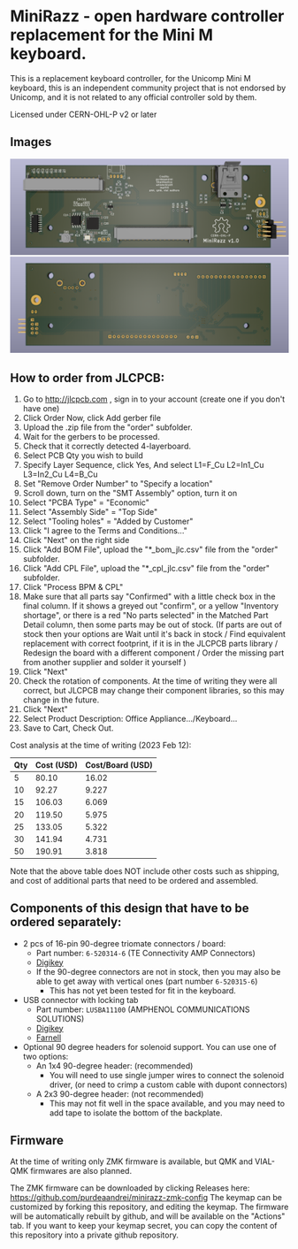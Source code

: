 # MiniRazz - open hardware controller replacement for the Mini M keyboard.

This is a replacement keyboard controller, for the Unicomp Mini M
keyboard, this is an independent community project that is not endorsed by
Unicomp, and it is not related to any official controller sold by them.

Licensed under CERN-OHL-P v2 or later

## Images

![Top of the controller board](images/render_top.png)
![Bottom of the controller board](images/render_bottom.png)

## How to order from JLCPCB:
1. Go to http://jlcpcb.com , sign in to your account (create one if you don't have one)
2. Click Order Now, click Add gerber file
3. Upload the .zip file from the "order" subfolder.
4. Wait for the gerbers to be processed.
5. Check that it correctly detected 4-layerboard.
6. Select PCB Qty you wish to build
7. Specify Layer Sequence, click Yes, And select L1=F_Cu L2=In1_Cu L3=In2_Cu L4=B_Cu
8. Set "Remove Order Number" to "Specify a location"
9. Scroll down, turn on the "SMT Assembly" option, turn it on
10. Select "PCBA Type" = "Economic"
11. Select "Assembly Side" = "Top Side"
12. Select "Tooling holes" = "Added by Customer"
13. Click "I agree to the Terms and Conditions..."
14. Click "Next" on the right side
15. Click "Add BOM File", upload the "*_bom_jlc.csv" file from the "order" subfolder.
16. Click "Add CPL File", upload the "*_cpl_jlc.csv" file from the "order" subfolder.
17. Click "Process BPM & CPL"
18. Make sure that all parts say "Confirmed" with a little check box in the final column. If it shows a greyed out "confirm", or a yellow "Inventory shortage", or there is a red "No parts selected" in the Matched Part Detail column, then some parts may be out of stock. (If parts are out of stock then your options are Wait until it's back in stock / Find equivalent replacement with correct footprint, if it is in the JLCPCB parts library / Redesign the board with a different component / Order the missing part from another supplier and solder it yourself )
19. Click "Next"
20. Check the rotation of components. At the time of writing they were all correct, but JLCPCB may change their component libraries, so this may change in the future.
21. Click "Next"
22. Select Product Description: Office Appliance.../Keyboard...
24. Save to Cart, Check Out.

Cost analysis at the time of writing (2023 Feb 12):

| Qty | Cost (USD) | Cost/Board (USD) |
|-----|------------|------------------|
| 5   |  80.10     | 16.02            |
| 10  |  92.27     | 9.227            |
| 15  | 106.03     | 6.069            |
| 20  | 119.50     | 5.975            |
| 25  | 133.05     | 5.322            |
| 30  | 141.94     | 4.731            |
| 50  | 190.91     | 3.818            |

Note that the above table does NOT include other costs such as shipping,
and cost of additional parts that need to be ordered and assembled.

## Components of this design that have to be ordered separately:
- 2 pcs of 16-pin 90-degree triomate connectors / board:
   - Part number: `6-520314-6` (TE Connectivity AMP Connectors)
   - [Digikey](https://www.digikey.com/en/products/detail/te-connectivity-amp-connectors/6-520314-6/1153749)
   - If the 90-degree connectors are not in stock, then you may also be able to get away with vertical ones (part number `6-520315-6`)
      - This has not yet been tested for fit in the keyboard.
- USB connector with locking tab
   - Part number: `LUSBA11100` (AMPHENOL COMMUNICATIONS SOLUTIONS)
   - [Digikey](https://www.digikey.com/en/products/detail/amphenol-cs-commercial-products/LUSBA11100/1956311?s=N4IgTCBcDaIDIFUDKAhAggRiwBmyAugL5A)
   - [Farnell](https://ro.farnell.com/amphenol-icc-commercial-products/lusba11100/usb-conn-2-0-type-a-receptacle/dp/2708971?CMP=e-email-sys-orderack-GLB)
- Optional 90 degree headers for solenoid support. You can use one of two options:
   - An 1x4 90-degree header: (recommended)
      - You will need to use single jumper wires to connect the solenoid driver, (or need to crimp a custom cable with dupont connectors)
   - A 2x3 90-degree header: (not recommended)
      - This may not fit well in the space available, and you may need to add tape to isolate the bottom of the backplate.

## Firmware

At the time of writing only ZMK firmware is available, but QMK and VIAL-QMK firmwares are also planned.

The ZMK firmware can be downloaded by clicking Releases here: https://github.com/purdeaandrei/minirazz-zmk-config
The keymap can be customized by forking this repository, and editing the keymap. The firmware will be automatically rebuilt by github, and will be available on the "Actions" tab.
If you want to keep your keymap secret, you can copy the content of this repository into a private github repository.
